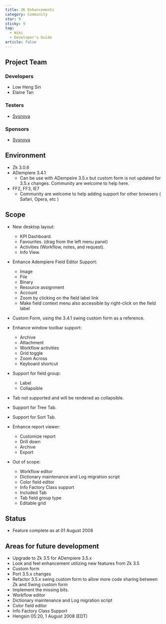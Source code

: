 ```yaml
---
title: ZK Enhancements
category: Community
star: 9
sticky: 9
tag:
  - Wiki
  - Developer's Guide
article: false
---
```


## Project Team

### Developers

- Low Heng Sin
- Elaine Tan

### Testers

- [Sysnova](http://www.sysnova.com/)

### Sponsors

- [Sysnova](http://www.sysnova.com/)

## Environment

- Zk 3.0.6
- ADempiere 3.4.1
  - Can be use with ADempeire 3.5.x but custom form is not updated for 3.5.x changes. Community are welcome to help here.
- FF2, FF3, IE7
  - Community are welcome to help adding support for other browsers ( Safari, Opera, etc )

## Scope

- New desktop layout:
  - KPI Dashboard.
  - Favourites. (drag from the left menu panel)
  - Activities (Workflow, notes, and request).
  - Info View.

- Enhance Adempiere Field Editor Support:
  - Image
  - File
  - Binary
  - Resource assignment
  - Account
  - Zoom by clicking on the field label link
  - Make field context menu also accessible by right-click on the field label

- Custom Form, using the 3.4.1 swing custom form as a reference.

- Enhance window toolbar support:
  - Archive
  - Attachment
  - Workflow activities
  - Grid toggle
  - Zoom Across
  - Keyboard shortcut

- Support for field group:
  - Label
  - Collapsible

- Tab not supported and will be rendered as collapsible.

- Support for Tree Tab.

- Support for Sort Tab.

- Enhance report viewer:
  - Customize report
  - Drill down
  - Archive
  - Export

- Out of scope:
  - Workflow editor
  - Dictionary maintenance and Log migration script
  - Color field editor
  - Info Factory Class support
  - Included Tab
  - Tab field group type
  - Editable grid

## Status

- Feature complete as at 01 August 2008

## Areas for future development

- Upgrade to Zk 3.5 for ADempiere 3.5.x
- Look and feel enhancement utilizing new features from Zk 3.5
- Custom form
- Port 3.5.x changes
- Refactor 3.5.x swing custom form to allow more code sharing between Zk and Swing custom form
- Implement the missing bits.
- Workflow editor
- Dictionary maintenance and Log migration script
- Color field editor
- Info Factory Class Support
- Hengsin 05:20, 1 August 2008 (EDT)

